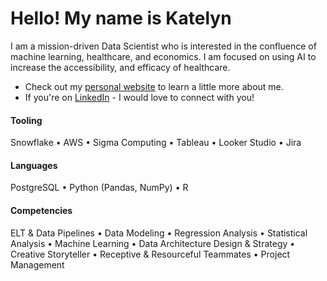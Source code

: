 # Hello! My name is Katelyn
I am a mission-driven Data Scientist who is interested in the confluence of machine learning, healthcare, and economics. I am focused on using AI to increase the accessibility, and efficacy of healthcare. 

- Check out my [personal website](https://katelynbischoff.com) to learn a little more about me.
- If you're on [LinkedIn](https://www.linkedin.com/in/katelyn-bischoff/) - I would love to connect with you!

#### **Tooling** 
Snowflake • AWS • Sigma Computing • Tableau • Looker Studio • Jira

#### **Languages** 
PostgreSQL • Python (Pandas, NumPy) • R

#### **Competencies**
ELT & Data Pipelines • Data Modeling • Regression Analysis • Statistical Analysis • Machine Learning • Data Architecture Design & Strategy • Creative Storyteller • Receptive & Resourceful Teammates • Project Management

